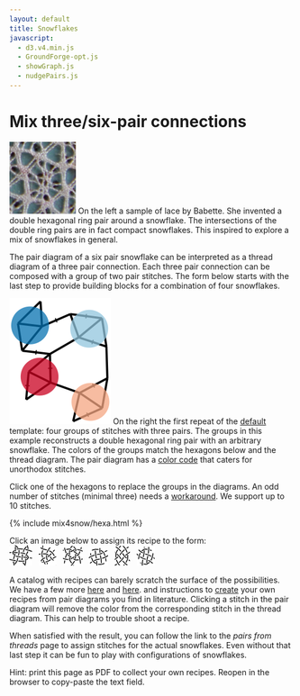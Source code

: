 ```yaml
---
layout: default
title: Snowflakes
javascript:
  - d3.v4.min.js
  - GroundForge-opt.js
  - showGraph.js
  - nudgePairs.js
---
```


Mix three/six-pair connections
==============================

![sample](sample.png?align=left)
On the left a sample of lace by Babette.
She invented a double hexagonal ring pair around a snowflake.
The intersections of the double ring pairs are in fact compact snowflakes.
This inspired to explore a mix of snowflakes in general. 

The pair diagram of a six pair snowflake can be interpreted
as a thread diagram of a three pair connection. 
Each three pair connection can be composed with a group of two pair stitches.
The form below starts with the last step to provide building blocks for a combination of four snowflakes. 

![](capture-extract.svg?align=right)
On the right the first repeat of the [default](?) template:
four groups of stitches with three pairs.
The groups in this example reconstructs a double hexagonal ring pair with an arbitrary snowflake.
The colors of the groups match the hexagons below and the thread diagram.
The pair diagram has a [color code] that caters for unorthodox stitches.

Click one of the hexagons to replace the groups in the diagrams.
An odd number of stitches (minimal three) needs a [workaround].
We support up to 10 stitches.

[MAE-gf]: /MAE-gf/docs/snow-stitches/#examples
[color code]: /GroundForge-help/color-rules
[workaround]: https://github.com/d-bl/GroundForge/blob/master/docs/_includes/snow/README.md#odd-number-of-stitches
[saved PDF]: /GroundForge-help/clips/print-as-pdf

<script>{% include mix4snow/hexa.js %}</script>
{% include mix4snow/hexa.html %}

Click an image below to assign its recipe to the form:<!-- true: start left -->  
[![weaving-4x4](weaving-4x4.png)](javascript:recipe('crc,crclctc,ctcrc,rcl,c,c',false)) &nbsp;
[![triangle.png](triangle.png)](javascript:recipe('ctc,ctc,ctcl,t',true)) &nbsp;
[![star](star.png)](javascript:recipe('tc,rclcrc,clcrcl,ct',true)) &nbsp;
[![╲](ring-w.png)](javascript:recipe('cl,ctc,ctc,rc',false)) &nbsp;
[![│](ring-s.png)](javascript:recipe('cr,ctc,ctcr,lc',false)) &nbsp;
[![╱](ring-e.png)](javascript:recipe('cr,ctc,ctc,lc',true))

A catalog with recipes can barely scratch the surface of the possibilities.
We have a few more [here](/MAE-gf/docs/snow-stitches/#examples)
and [here](/MAE-gf/docs/misca#3-paired-join).
and instructions to [create](/MAE-gf/docs/snow-stitches/#pair-diagrams-interpreted-as-thread-diagrams-with-blobs)
your own recipes from pair diagrams you find in literature.
Clicking a stitch in the pair diagram will remove the color from the corresponding stitch in the thread diagram.
This can help to trouble shoot a recipe.

When satisfied with the result, you can follow the link to the _pairs from threads_ page
to assign stitches for the actual snowflakes.
Even without that last step it can be fun to play with configurations of snowflakes.

Hint: print this page as PDF to collect your own recipes. 
Reopen in the browser to copy-paste the text field.


